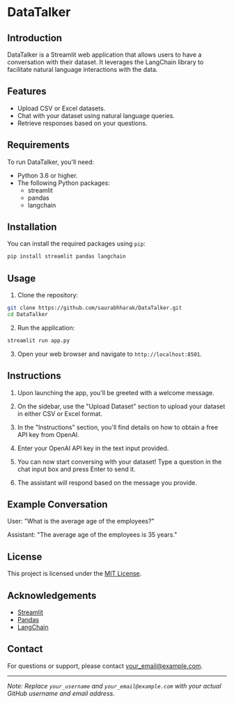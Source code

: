 # DataTalker

## Introduction

DataTalker is a Streamlit web application that allows users to have a conversation with their dataset. It leverages the LangChain library to facilitate natural language interactions with the data.

## Features

- Upload CSV or Excel datasets.
- Chat with your dataset using natural language queries.
- Retrieve responses based on your questions.

## Requirements

To run DataTalker, you'll need:

- Python 3.6 or higher.
- The following Python packages:
  - streamlit
  - pandas
  - langchain

## Installation

You can install the required packages using `pip`:

```bash
pip install streamlit pandas langchain
```

## Usage

1. Clone the repository:

```bash
git clone https://github.com/saurabhharak/DataTalker.git
cd DataTalker
```

2. Run the application:

```bash
streamlit run app.py
```

3. Open your web browser and navigate to `http://localhost:8501`.

## Instructions

1. Upon launching the app, you'll be greeted with a welcome message.

2. On the sidebar, use the "Upload Dataset" section to upload your dataset in either CSV or Excel format.

3. In the "Instructions" section, you'll find details on how to obtain a free API key from OpenAI.

4. Enter your OpenAI API key in the text input provided.

5. You can now start conversing with your dataset! Type a question in the chat input box and press Enter to send it.

6. The assistant will respond based on the message you provide.

## Example Conversation

User: "What is the average age of the employees?"

Assistant: "The average age of the employees is 35 years."

## License

This project is licensed under the [MIT License](LICENSE).

## Acknowledgements

- [Streamlit](https://streamlit.io/)
- [Pandas](https://pandas.pydata.org/)
- [LangChain](https://github.com/langchain/langchain)

## Contact

For questions or support, please contact [your_email@example.com](mailto:jobsforsaurabhharak@gmail.com).

---

*Note: Replace `your_username` and `your_email@example.com` with your actual GitHub username and email address.*
